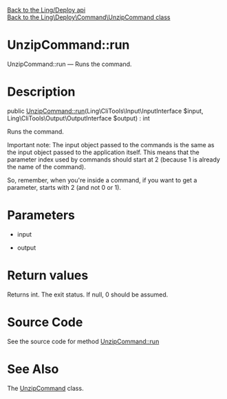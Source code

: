 [Back to the Ling/Deploy api](https://github.com/lingtalfi/Deploy/blob/master/doc/api/Ling/Deploy.md)<br>
[Back to the Ling\Deploy\Command\UnzipCommand class](https://github.com/lingtalfi/Deploy/blob/master/doc/api/Ling/Deploy/Command/UnzipCommand.md)


UnzipCommand::run
================



UnzipCommand::run — Runs the command.




Description
================


public [UnzipCommand::run](https://github.com/lingtalfi/Deploy/blob/master/doc/api/Ling/Deploy/Command/UnzipCommand/run.md)(Ling\CliTools\Input\InputInterface $input, Ling\CliTools\Output\OutputInterface $output) : int




Runs the command.

Important note:
The input object passed to the commands is the same as the input object passed to the application itself.
This means that the parameter index used by commands should start at 2 (because 1 is already the name of the command).

So, remember, when you're inside a command, if you want to get a parameter, starts with 2 (and not 0 or 1).




Parameters
================


- input

    

- output

    


Return values
================

Returns int.
The exit status.
If null, 0 should be assumed.







Source Code
===========
See the source code for method [UnzipCommand::run](https://github.com/lingtalfi/Deploy/blob/master/Command/UnzipCommand.php#L38-L100)


See Also
================

The [UnzipCommand](https://github.com/lingtalfi/Deploy/blob/master/doc/api/Ling/Deploy/Command/UnzipCommand.md) class.



